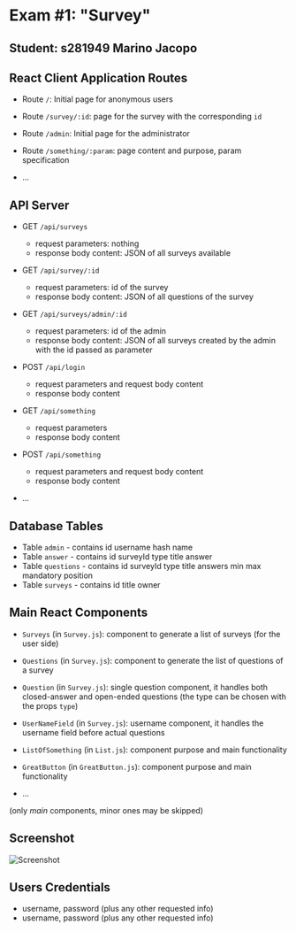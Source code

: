 # Exam #1: "Survey"
## Student: s281949 Marino Jacopo 

## React Client Application Routes

- Route `/`: Initial page for anonymous users
- Route `/survey/:id`: page for the survey with the corresponding `id`
- Route `/admin`: Initial page for the administrator
  
- Route `/something/:param`: page content and purpose, param specification
- ...

## API Server

- GET `/api/surveys`
  - request parameters: nothing
  - response body content: JSON of all surveys available
- GET `/api/survey/:id`
  - request parameters: id of the survey
  - response body content: JSON of all questions of the survey
- GET `/api/surveys/admin/:id`
  - request parameters: id of the admin
  - response body content: JSON of all surveys created by the admin with the id passed as parameter

- POST `/api/login`
  - request parameters and request body content
  - response body content
- GET `/api/something`
  - request parameters
  - response body content
- POST `/api/something`
  - request parameters and request body content
  - response body content
- ...

## Database Tables

-  Table `admin` - contains id username hash name
-  Table `answer` - contains id surveyId type title answer
-  Table `questions` - contains id surveyId type title answers min max mandatory position
-  Table `surveys` - contains id title owner

## Main React Components

- `Surveys` (in `Survey.js`): component to generate a list of surveys (for the user side)
- `Questions` (in `Survey.js`): component to generate the list of questions of a survey
- `Question` (in `Survey.js`): single question component, it handles both closed-answer and open-ended questions (the type can be chosen with the props `type`)
- `UserNameField` (in `Survey.js`): username component, it handles the username field before actual questions
  

- `ListOfSomething` (in `List.js`): component purpose and main functionality
- `GreatButton` (in `GreatButton.js`): component purpose and main functionality
- ...

(only _main_ components, minor ones may be skipped)

## Screenshot

![Screenshot](./img/screenshot.jpg)

## Users Credentials

- username, password (plus any other requested info)
- username, password (plus any other requested info)
